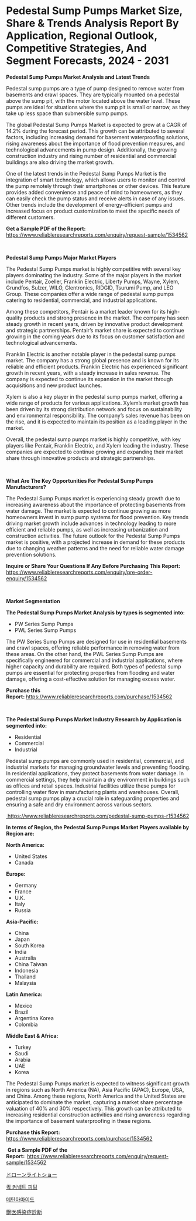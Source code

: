 <p><h1>Pedestal Sump Pumps Market Size, Share & Trends Analysis Report By Application, Regional Outlook, Competitive Strategies, And Segment Forecasts, 2024 - 2031</h1></p><p><strong>Pedestal Sump Pumps Market Analysis and Latest Trends</strong></p>
<p><p>Pedestal sump pumps are a type of pump designed to remove water from basements and crawl spaces. They are typically mounted on a pedestal above the sump pit, with the motor located above the water level. These pumps are ideal for situations where the sump pit is small or narrow, as they take up less space than submersible sump pumps.</p><p>The global Pedestal Sump Pumps Market is expected to grow at a CAGR of 14.2% during the forecast period. This growth can be attributed to several factors, including increasing demand for basement waterproofing solutions, rising awareness about the importance of flood prevention measures, and technological advancements in pump design. Additionally, the growing construction industry and rising number of residential and commercial buildings are also driving the market growth.</p><p>One of the latest trends in the Pedestal Sump Pumps Market is the integration of smart technology, which allows users to monitor and control the pump remotely through their smartphones or other devices. This feature provides added convenience and peace of mind to homeowners, as they can easily check the pump status and receive alerts in case of any issues. Other trends include the development of energy-efficient pumps and increased focus on product customization to meet the specific needs of different customers.</p></p>
<p><strong>Get a Sample PDF of the Report:&nbsp;</strong> <a href="https://www.reliableresearchreports.com/enquiry/request-sample/1534562">https://www.reliableresearchreports.com/enquiry/request-sample/1534562</a></p>
<p>&nbsp;</p>
<p><strong>Pedestal Sump Pumps Major Market Players</strong></p>
<p><p>The Pedestal Sump Pumps market is highly competitive with several key players dominating the industry. Some of the major players in the market include Pentair, Zoeller, Franklin Electric, Liberty Pumps, Wayne, Xylem, Grundfos, Sulzer, WILO, Glentronics, RIDGID, Tsurumi Pump, and LEO Group. These companies offer a wide range of pedestal sump pumps catering to residential, commercial, and industrial applications.</p><p>Among these competitors, Pentair is a market leader known for its high-quality products and strong presence in the market. The company has seen steady growth in recent years, driven by innovative product development and strategic partnerships. Pentair’s market share is expected to continue growing in the coming years due to its focus on customer satisfaction and technological advancements.</p><p>Franklin Electric is another notable player in the pedestal sump pumps market. The company has a strong global presence and is known for its reliable and efficient products. Franklin Electric has experienced significant growth in recent years, with a steady increase in sales revenue. The company is expected to continue its expansion in the market through acquisitions and new product launches.</p><p>Xylem is also a key player in the pedestal sump pumps market, offering a wide range of products for various applications. Xylem’s market growth has been driven by its strong distribution network and focus on sustainability and environmental responsibility. The company’s sales revenue has been on the rise, and it is expected to maintain its position as a leading player in the market.</p><p>Overall, the pedestal sump pumps market is highly competitive, with key players like Pentair, Franklin Electric, and Xylem leading the industry. These companies are expected to continue growing and expanding their market share through innovative products and strategic partnerships.</p></p>
<p>&nbsp;</p>
<p><strong>What Are The Key Opportunities For Pedestal Sump Pumps Manufacturers?</strong></p>
<p><p>The Pedestal Sump Pumps market is experiencing steady growth due to increasing awareness about the importance of protecting basements from water damage. The market is expected to continue growing as more homeowners invest in sump pump systems for flood prevention. Key trends driving market growth include advances in technology leading to more efficient and reliable pumps, as well as increasing urbanization and construction activities. The future outlook for the Pedestal Sump Pumps market is positive, with a projected increase in demand for these products due to changing weather patterns and the need for reliable water damage prevention solutions.</p></p>
<p><strong>Inquire or Share Your Questions If Any Before Purchasing This Report:</strong> <a href="https://www.reliableresearchreports.com/enquiry/pre-order-enquiry/1534562">https://www.reliableresearchreports.com/enquiry/pre-order-enquiry/1534562</a></p>
<p>&nbsp;</p>
<p><strong>Market Segmentation</strong></p>
<p><strong>The Pedestal Sump Pumps Market Analysis by types is segmented into:</strong></p>
<p><ul><li>PW Series Sump Pumps</li><li>PWL Series Sump Pumps</li></ul></p>
<p><p>The PW Series Sump Pumps are designed for use in residential basements and crawl spaces, offering reliable performance in removing water from these areas. On the other hand, the PWL Series Sump Pumps are specifically engineered for commercial and industrial applications, where higher capacity and durability are required. Both types of pedestal sump pumps are essential for protecting properties from flooding and water damage, offering a cost-effective solution for managing excess water.</p></p>
<p><strong>Purchase this Report:&nbsp;</strong><a href="https://www.reliableresearchreports.com/purchase/1534562">https://www.reliableresearchreports.com/purchase/1534562</a></p>
<p>&nbsp;</p>
<p><strong>The Pedestal Sump Pumps Market Industry Research by Application is segmented into:</strong></p>
<p><ul><li>Residential</li><li>Commercial</li><li>Industrial</li></ul></p>
<p><p>Pedestal sump pumps are commonly used in residential, commercial, and industrial markets for managing groundwater levels and preventing flooding. In residential applications, they protect basements from water damage. In commercial settings, they help maintain a dry environment in buildings such as offices and retail spaces. Industrial facilities utilize these pumps for controlling water flow in manufacturing plants and warehouses. Overall, pedestal sump pumps play a crucial role in safeguarding properties and ensuring a safe and dry environment across various sectors.</p></p>
<p><a href="https://www.reliableresearchreports.com/pedestal-sump-pumps-r1534562">&nbsp;https://www.reliableresearchreports.com/pedestal-sump-pumps-r1534562</a></p>
<p><strong>In terms of Region, the Pedestal Sump Pumps Market Players available by Region are:</strong></p>
<p>
    <p> <strong> North America: </strong>
        <ul>
            <li>United States</li>
            <li>Canada</li>
        </ul>
        </p> 
    <p> <strong> Europe: </strong>
        <ul>
            <li>Germany</li>
            <li>France</li>
            <li>U.K.</li>
            <li>Italy</li>
            <li>Russia</li>
        </ul>
        </p> 
    <p> <strong> Asia-Pacific: </strong>
        <ul>
            <li>China</li>
            <li>Japan</li>
            <li>South Korea</li>
            <li>India</li>
            <li>Australia</li>
            <li>China Taiwan</li>
            <li>Indonesia</li>
            <li>Thailand</li>
            <li>Malaysia</li>
        </ul>
        </p> 
    <p> <strong> Latin America: </strong>
        <ul>
            <li>Mexico</li>
            <li>Brazil</li>
            <li>Argentina Korea</li>
            <li>Colombia</li>
        </ul>
        </p> 
    <p> <strong> Middle East & Africa: </strong>
        <ul>
            <li>Turkey</li>
            <li>Saudi</li>
            <li>Arabia</li>
            <li>UAE</li>
            <li>Korea</li>
        </ul>
    </p>
    </p>
<p><p>The Pedestal Sump Pumps market is expected to witness significant growth in regions such as North America (NA), Asia Pacific (APAC), Europe, USA, and China. Among these regions, North America and the United States are anticipated to dominate the market, capturing a market share percentage valuation of 40% and 30% respectively. This growth can be attributed to increasing residential construction activities and rising awareness regarding the importance of basement waterproofing in these regions.</p></p>
<p><strong>Purchase this Report: </strong><a href="https://www.reliableresearchreports.com/purchase/1534562">https://www.reliableresearchreports.com/purchase/1534562</a></p>
<p>&nbsp;<strong>Get a Sample PDF of the Report:&nbsp;&nbsp;</strong><a href="https://www.reliableresearchreports.com/enquiry/request-sample/1534562">https://www.reliableresearchreports.com/enquiry/request-sample/1534562</a></p>
<p><strong></strong></p>
<p><p><a href="https://medium.com/@stephengrant2015/%E3%83%89%E3%83%AD%E3%83%BC%E3%83%B3%E3%83%A9%E3%82%A4%E3%83%88%E3%82%B7%E3%83%A7%E3%83%BC%E5%B8%82%E5%A0%B4%E3%81%AE%E8%A6%8F%E6%A8%A1%E3%81%A8%E5%B8%82%E5%A0%B4%E5%8B%95%E5%90%91-%E5%AE%8C%E5%85%A8%E6%A5%AD%E7%95%8C%E6%A6%82%E6%B3%81-2024%E5%B9%B4%E3%81%8B%E3%82%892031%E5%B9%B4%E3%81%BE%E3%81%A7-5b71cada8c27">ドローンライトショー</a></p><p><a href="https://medium.com/@gunnerolson2022/%ED%80%B5-%EC%BB%A4%EB%84%A5%ED%8A%B8-%ED%94%BC%ED%8C%85-%EC%8B%9C%EC%9E%A5%EC%9D%80-%EC%8B%9C%EC%9E%A5-%EC%A0%90%EC%9C%A0%EC%9C%A8-%EC%8B%9C%EC%9E%A5-%EB%8F%99%ED%96%A5-%EB%B0%8F-%EC%8B%9C%EC%9E%A5-%EC%84%B1%EC%9E%A5%EC%97%90-%EB%8C%80%ED%95%9C-%EC%A0%95%EB%B3%B4%EB%A5%BC-%EC%A0%9C%EA%B3%B5%ED%95%A9%EB%8B%88%EB%8B%A4-acfc1843c8fd">퀵 커넥트 피팅</a></p><p><a href="https://medium.com/@jadenraynor/%EB%A9%94%ED%83%84%EC%95%84%EB%A7%88%EC%9D%B4%EB%93%9C-%EC%8B%9C%EC%9E%A5-%EC%A0%84%EB%A7%9D-%EC%82%B0%EC%97%85-%EA%B0%9C%EC%9A%94-%EB%B0%8F-%EC%98%88%EC%B8%A1-2024%EB%85%84%EB%B6%80%ED%84%B0-2031%EB%85%84%EA%B9%8C%EC%A7%80-46ce5ee98943">메탄아마이드</a></p><p><a href="https://medium.com/@freedayundt2023/%E7%8D%A3%E5%8C%BB%E6%84%9F%E6%9F%93%E7%97%87%E8%A8%BA%E6%96%AD%E5%B8%82%E5%A0%B4%E3%81%AF2031%E5%B9%B4%E3%81%BE%E3%81%A7%E3%81%AE%E5%B8%82%E5%A0%B4%E3%82%B7%E3%82%A7%E3%82%A2-%E3%82%B5%E3%82%A4%E3%82%BA-%E4%BA%88%E6%B8%AC%E3%82%92%E4%B8%AD%E5%BF%83%E3%81%AB%E6%B3%A8%E7%9B%AE%E3%81%95%E3%82%8C%E3%81%A6%E3%81%84%E3%81%BE%E3%81%99-3d443066976b">獣医感染症診断</a></p></p>